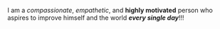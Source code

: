 I am a *compassionate*, *empathetic*, and **highly motivated** person who aspires to improve himself and the world ***every single day***!!!

